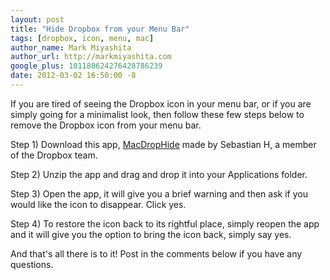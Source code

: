 ```yaml
---
layout: post
title: "Hide Dropbox from your Menu Bar"
tags: [dropbox, icon, menu, mac]
author_name: Mark Miyashita
author_url: http://markmiyashita.com
google_plus: 101180624276428786239
date: 2012-03-02 16:50:00 -8
---
```


If you are tired of seeing the Dropbox icon in your menu bar, or if you are simply going for a minimalist look, then follow these few steps below to remove the Dropbox icon from your menu bar.

Step 1) Download this app, <a href="http://me.zibity.com/MacDropHide/MacDropHide%201.2.zip">MacDropHide</a> made by Sebastian H, a member of the Dropbox team.

Step 2) Unzip the app and drag and drop it into your Applications folder. 

Step 3) Open the app, it will give you a brief warning and then ask if you would like the icon to disappear. Click yes.

Step 4) To restore the icon back to its rightful place, simply reopen the app and it will give you the option to bring the icon back, simply say yes.

And that's all there is to it! Post in the comments below if you have any questions.
